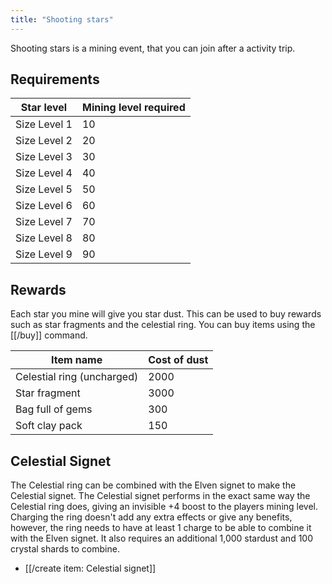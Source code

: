 ```yaml
---
title: "Shooting stars"
---
```


Shooting stars is a mining event, that you can join after a activity trip.

## Requirements

| Star level   | Mining level required |
| ------------ | --------------------- |
| Size Level 1 | 10                    |
| Size Level 2 | 20                    |
| Size Level 3 | 30                    |
| Size Level 4 | 40                    |
| Size Level 5 | 50                    |
| Size Level 6 | 60                    |
| Size Level 7 | 70                    |
| Size Level 8 | 80                    |
| Size Level 9 | 90                    |

## **Rewards**

Each star you mine will give you star dust. This can be used to buy rewards such as star fragments and the celestial ring. You can buy items using the [[/buy]] command.

| Item name                  | Cost of dust |
| -------------------------- | ------------ |
| Celestial ring (uncharged) | 2000         |
| Star fragment              | 3000         |
| Bag full of gems           | 300          |
| Soft clay pack             | 150          |

## Celestial Signet

The Celestial ring can be combined with the Elven signet to make the Celestial signet. The Celestial signet performs in the exact same way the Celestial ring does, giving an invisible +4 boost to the players mining level. Charging the ring doesn't add any extra effects or give any benefits, however, the ring needs to have at least 1 charge to be able to combine it with the Elven signet. It also requires an additional 1,000 stardust and 100 crystal shards to combine.

- [[/create item\: Celestial signet]]

